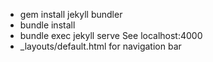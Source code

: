 - gem install jekyll bundler
- bundle install
- bundle exec jekyll serve See localhost:4000
- _layouts/default.html for navigation bar